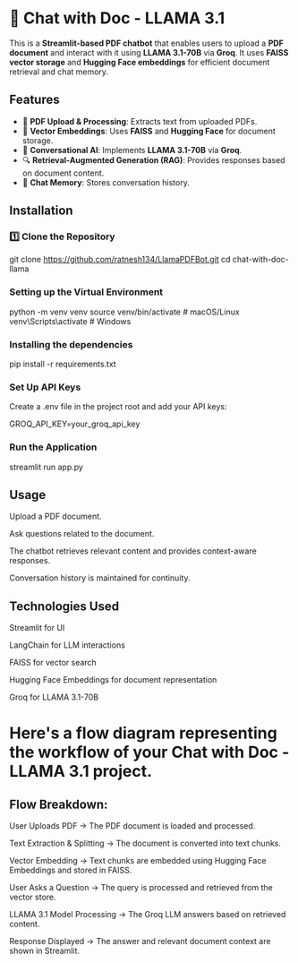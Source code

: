 # 🦙 Chat with Doc - LLAMA 3.1

This is a **Streamlit-based PDF chatbot** that enables users to upload a **PDF document** and interact with it using **LLAMA 3.1-70B** via **Groq**. It uses **FAISS vector storage** and **Hugging Face embeddings** for efficient document retrieval and chat memory.

## Features
- 📄 **PDF Upload & Processing**: Extracts text from uploaded PDFs.
- 🧠 **Vector Embeddings**: Uses **FAISS** and **Hugging Face** for document storage.
- 🤖 **Conversational AI**: Implements **LLAMA 3.1-70B** via **Groq**.
- 🔍 **Retrieval-Augmented Generation (RAG)**: Provides responses based on document content.
- 💬 **Chat Memory**: Stores conversation history.

## Installation
### 1️⃣ Clone the Repository
git clone https://github.com/ratnesh134/LlamaPDFBot.git
cd chat-with-doc-llama

### Setting up the Virtual Environment
python -m venv venv
source venv/bin/activate  # macOS/Linux
venv\Scripts\activate  # Windows

### Installing the dependencies
pip install -r requirements.txt

### Set Up API Keys
Create a .env file in the project root and add your API keys:

GROQ_API_KEY=your_groq_api_key

### Run the Application
streamlit run app.py

## Usage

Upload a PDF document.

Ask questions related to the document.

The chatbot retrieves relevant content and provides context-aware responses.

Conversation history is maintained for continuity.

## Technologies Used
Streamlit for UI

LangChain for LLM interactions

FAISS for vector search

Hugging Face Embeddings for document representation

Groq for LLAMA 3.1-70B

# Here's a flow diagram representing the workflow of your Chat with Doc - LLAMA 3.1 project.

## Flow Breakdown:
User Uploads PDF → The PDF document is loaded and processed.

Text Extraction & Splitting → The document is converted into text chunks.

Vector Embedding → Text chunks are embedded using Hugging Face Embeddings and stored in FAISS.

User Asks a Question → The query is processed and retrieved from the vector store.

LLAMA 3.1 Model Processing → The Groq LLM answers based on retrieved content.

Response Displayed → The answer and relevant document context are shown in Streamlit.
